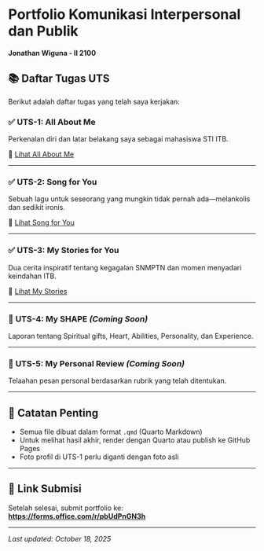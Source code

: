 # Portfolio Komunikasi Interpersonal dan Publik
**Jonathan Wiguna - II 2100**

## 📚 Daftar Tugas UTS

Berikut adalah daftar tugas yang telah saya kerjakan:

### ✅ **UTS-1: All About Me**
Perkenalan diri dan latar belakang saya sebagai mahasiswa STI ITB.

📂 [Lihat All About Me](All_About_me/index.qmd)

---

### ✅ **UTS-2: Song for You**
Sebuah lagu untuk seseorang yang mungkin tidak pernah ada—melankolis dan sedikit ironis.

📂 [Lihat Song for You](My_Song_for_You/index.qmd)

---

### ✅ **UTS-3: My Stories for You**
Dua cerita inspiratif tentang kegagalan SNMPTN dan momen menyadari keindahan ITB.

📂 [Lihat My Stories](My_Stories_for_You/index.qmd)

---

### 🚧 **UTS-4: My SHAPE** *(Coming Soon)*
Laporan tentang Spiritual gifts, Heart, Abilities, Personality, dan Experience.

---

### 🚧 **UTS-5: My Personal Review** *(Coming Soon)*
Telaahan pesan personal berdasarkan rubrik yang telah ditentukan.

---

## 📝 Catatan Penting

- Semua file dibuat dalam format `.qmd` (Quarto Markdown)
- Untuk melihat hasil akhir, render dengan Quarto atau publish ke GitHub Pages
- Foto profil di UTS-1 perlu diganti dengan foto asli

---

## 🔗 Link Submisi

Setelah selesai, submit portfolio ke:  
**https://forms.office.com/r/pbUdPnGN3h**

---

*Last updated: October 18, 2025*
